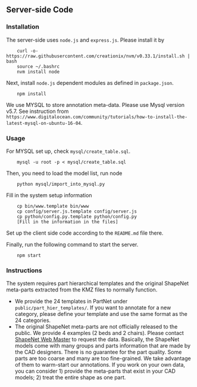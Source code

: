 ## Server-side Code

### Installation
The server-side uses `node.js` and `express.js`. Please install it by

        curl -o- https://raw.githubusercontent.com/creationix/nvm/v0.33.1/install.sh | bash
        source ~/.bashrc
        nvm install node
        
Next, install `node.js` dependent modules as defined in `package.json`.

        npm install

We use MYSQL to store annotation meta-data. Please use Mysql version v5.7. See instruction from `https://www.digitalocean.com/community/tutorials/how-to-install-the-latest-mysql-on-ubuntu-16-04`.

### Usage

For MYSQL set up, check `mysql/create_table.sql`.

        mysql -u root -p < mysql/create_table.sql

Then, you need to load the model list, run node

        python mysql/import_into_mysql.py

Fill in the system setup information

        cp bin/www.template bin/www
        cp config/server.js.template config/server.js
        cp python/config.py.template python/config.py
        [Fill in the information in the files]

Set up the client side code according to the `README.md` file there.

Finally, run the following command to start the server.

        npm start

### Instructions

The system requires part hierarchical templates and the original ShapeNet meta-parts extracted from the KMZ files to normally function. 
* We provide the 24 templates in PartNet under `public/part_hier_templates/`. If you want to annotate for a new category, please define your template and use the same format as the 24 categories. 
* The original ShapeNet meta-parts are not officially released to the public. We provide 4 examples (2 beds and 2 chairs). Please contact [ShapeNet Web Master](mailto:shapenetwebmaster@gmail.com) to request the data. Basically, the ShapeNet models come with many groups and parts information that are made by the CAD designers. There is no guarantee for the part quality. Some parts are too coarse and many are too fine-grained. We take advantage of them to warm-start our annotations. If you work on your own data, you can consider 1) provide the meta-parts that exist in your CAD models; 2) treat the entire shape as one part.

